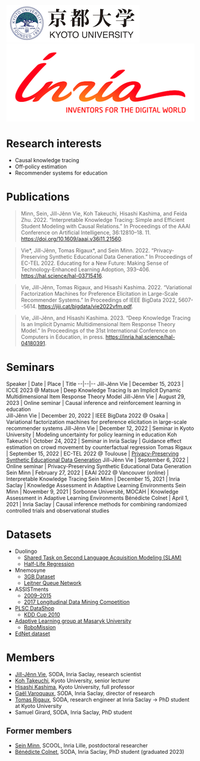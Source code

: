 <div id="logos" class="responsive">
    <a href="https://www.kyoto-u.ac.jp/en/"><img src="static/img/kyoto.png" /></a>
    <a href="https://team.inria.fr/soda/"><img src="static/img/inria.jpg" /></a>
</div>

# Research interests

- Causal knowledge tracing
- Off-policy estimation
- Recommender systems for education

# Publications

> Minn, Sein, Jill-Jênn Vie, Koh Takeuchi, Hisashi Kashima, and Feida Zhu. 2022. “Interpretable Knowledge Tracing: Simple and Efficient Student Modeling with Causal Relations.” In Proceedings of the AAAI Conference on Artificial Intelligence, 36:12810–18. 11. <https://doi.org/10.1609/aaai.v36i11.21560>.

> Vie*, Jill-Jênn, Tomas Rigaux*, and Sein Minn. 2022. “Privacy-Preserving Synthetic Educational Data Generation.” In Proceedings of EC-TEL 2022. Educating for a New Future: Making Sense of Technology-Enhanced Learning Adoption, 393–406. <https://hal.science/hal-03715416>.

> Vie, Jill-Jênn, Tomas Rigaux, and Hisashi Kashima. 2022. “Variational Factorization Machines for Preference Elicitation in Large-Scale Recommender Systems.” In Proceedings of IEEE BigData 2022, 5607--5614. <https://jiji.cat/bigdata/vie2022vfm.pdf>.

> Vie, Jill-Jênn, and Hisashi Kashima. 2023. “Deep Knowledge Tracing Is an Implicit Dynamic Multidimensional Item Response Theory Model.” In Proceedings of the 31st International Conference on Computers in Education, in press. <https://inria.hal.science/hal-04180391>.

# Seminars

Speaker | Date | Place | Title
--|--|--
Jill-Jênn Vie | December 15, 2023 | ICCE 2023 @ Matsue | Deep Knowledge Tracing Is an Implicit Dynamic Multidimensional Item Response Theory Model
Jill-Jênn Vie | August 29, 2023 | Online seminar | Causal inference and reinforcement learning in education  
Jill-Jênn Vie | December 20, 2022 | IEEE BigData 2022 @ Osaka | Variational factorization machines for preference elicitation in large-scale recommender systems
Jill-Jênn Vie | December 12, 2022 | Seminar in Kyoto University | Modeling uncertainty for policy learning in education
Koh Takeuchi | October 24, 2022 | Seminar in Inria Saclay | Guidance effect estimation on crowd movement by counterfactual regression
Tomas Rigaux | September 15, 2022 | EC-TEL 2022 @ Toulouse | [Privacy-Preserving Synthetic Educational Data Generation](https://jjv.ie/slides/ectel2022.pdf)
Jill-Jênn Vie | September 6, 2022 | Online seminar | Privacy-Preserving Synthetic Educational Data Generation
Sein Minn | February 27, 2022 | EAAI 2022 @ Vancouver (online) | Interpretable Knowledge Tracing
Sein Minn | December 15, 2021  |  Inria Saclay  |  Knowledge Assessment in Adaptive Learning Environments
Sein Minn | November 9, 2021  |  Sorbonne Université, MOCAH  |  Knowledge Assessment in Adaptive Learning Environments
Bénédicte Colnet | April 1, 2021  |  Inria Saclay  |  Causal inference methods for combining randomized controlled trials and observational studies

# Datasets

- Duolingo
    - [Shared Task on Second Language Acquisition Modeling (SLAM)](http://sharedtask.duolingo.com)
    - [Half-Life Regression](https://github.com/duolingo/halflife-regression)
- Mnemosyne
    - [3GB Dataset](https://archive.org/details/20140127MnemosynelogsAll.db)
    - [Leitner Queue Network](https://github.com/rddy/leitnerq)
- ASSISTments
    - [2009–2015](https://sites.google.com/site/assistmentsdata/home/assistment-2009-2010-data)
    - [2017 Longitudinal Data Mining Competition](https://sites.google.com/view/assistmentsdatamining)
- [PLSC DataShop](http://pslcdatashop.web.cmu.edu)
    - [KDD Cup 2010](https://pslcdatashop.web.cmu.edu/KDDCup/downloads.jsp)
- [Adaptive Learning group at Masaryk University](https://www.fi.muni.cz/adaptivelearning/?a=data)
	- [RoboMission](https://github.com/adaptive-learning/adaptive-learning-research/tree/master/data/robomission-2019-12)
- [EdNet dataset](https://github.com/riiid/ednet)

# Members

- [Jill-Jênn Vie](https://jjv.ie), SODA, Inria Saclay, research scientist
- [Koh Takeuchi](https://koh-t.github.io), Kyoto University, senior lecturer
- [Hisashi Kashima](https://hkashima.github.io/index_e.html), Kyoto University, full professor
- [Gaël Varoquaux](http://gael-varoquaux.info), SODA, Inria Saclay, director of research
- [Tomas Rigaux](https://tomas.rigaux.com/), SODA, research engineer at Inria Saclay → PhD student at Kyoto University 
- Samuel Girard, SODA, Inria Saclay, PhD student

## Former members

- [Sein Minn](https://sites.google.com/view/sein-minn), SCOOL, Inria Lille, postdoctoral researcher
- [Bénédicte Colnet](https://benedictecolnet.github.io), SODA, Inria Saclay, PhD student (graduated 2023)
